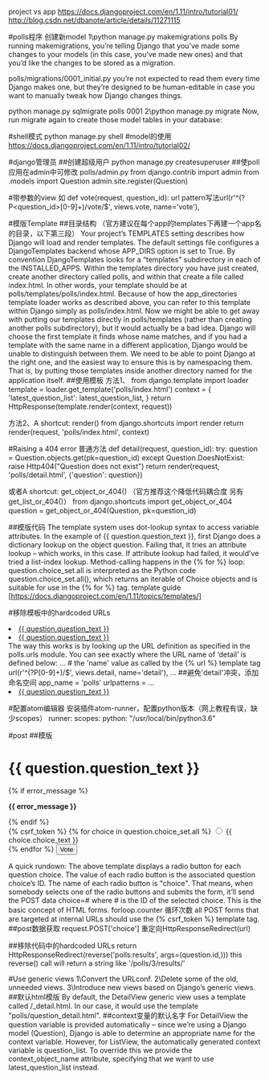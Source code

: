 project vs app
https://docs.djangoproject.com/en/1.11/intro/tutorial01/
http://blog.csdn.net/dbanote/article/details/11271115

#polls程序 创建新model
1\python manage.py makemigrations polls
By running makemigrations, you’re telling Django that you’ve made some changes to your models (in this case, you’ve made new ones) and that you’d like the changes to be stored as a migration.

polls/migrations/0001_initial.py
you’re not expected to read them every time Django makes one, but they’re designed to be human-editable in case you want to manually tweak how Django changes things.


python manage.py sqlmigrate polls 0001
2\python manage.py migrate
Now, run migrate again to create those model tables in your database:

#shell模式
python manage.py shell
#model的使用
https://docs.djangoproject.com/en/1.11/intro/tutorial02/

#django管理员
##创建超级用户
python manage.py createsuperuser
##使poll应用在admin中可修改
polls/admin.py
from django.contrib import admin
from .models import Question
admin.site.register(Question)

#带参数的view
如 def vote(request, question_id):
url pattern写法url(r'^(?P<question_id>[0-9]+)/vote/$', views.vote, name='vote'),

#模版Template
##目录结构 （官方建议在每个app的templates下再建一个app名的目录，以下第三段）
Your project’s TEMPLATES setting describes how Django will load and render templates. The default settings file configures a DjangoTemplates backend whose APP_DIRS option is set to True. By convention DjangoTemplates looks for a “templates” subdirectory in each of the INSTALLED_APPS.
Within the templates directory you have just created, create another directory called polls, and within that create a file called index.html. In other words, your template should be at polls/templates/polls/index.html. Because of how the app_directories template loader works as described above, you can refer to this template within Django simply as polls/index.html.
Now we might be able to get away with putting our templates directly in polls/templates (rather than creating another polls subdirectory), but it would actually be a bad idea. Django will choose the first template it finds whose name matches, and if you had a template with the same name in a different application, Django would be unable to distinguish between them. We need to be able to point Django at the right one, and the easiest way to ensure this is by namespacing them. That is, by putting those templates inside another directory named for the application itself.
##使用模板
方法1、
from django.template import loader
template = loader.get_template('polls/index.html')
context = {
'latest_question_list': latest_question_list,
}
return HttpResponse(template.render(context, request))

方法2、A shortcut: render()
from django.shortcuts import render
return render(request, 'polls/index.html', context)


#Raising a 404 error
普通方法
def detail(request, question_id):
try:
question = Question.objects.get(pk=question_id)
except Question.DoesNotExist:
raise Http404("Question does not exist")
return render(request, 'polls/detail.html', {'question': question})

或者A shortcut: get_object_or_404() （官方推荐这个降低代码耦合度  另有get_list_or_404()）
from django.shortcuts import get_object_or_404
question = get_object_or_404(Question, pk=question_id)

##模版代码
The template system uses dot-lookup syntax to access variable attributes. In the example of {{ question.question_text }}, first Django does a dictionary lookup on the object question. Failing that, it tries an attribute lookup – which works, in this case. If attribute lookup had failed, it would’ve tried a list-index lookup.
Method-calling happens in the {% for %} loop: question.choice_set.all is interpreted as the Python code question.choice_set.all(), which returns an iterable of Choice objects and is suitable for use in the {% for %} tag.
template guide [https://docs.djangoproject.com/en/1.11/topics/templates/]

#移除模板中的hardcoded URLs
<li><a href="/polls/{{ question.id }}/">{{ question.question_text }}</a></li>
<li><a href="{% url 'detail' question.id %}">{{ question.question_text }}</a></li>
The way this works is by looking up the URL definition as specified in the polls.urls module. You can see exactly where the URL name of ‘detail’ is defined below:
...
# the 'name' value as called by the {% url %} template tag
url(r'^(?P<question_id>[0-9]+)/$', views.detail, name='detail'),
...
##避免'detail'冲突，添加命名空间
app_name = 'polls'
urlpatterns = ...
<li><a href="{% url 'polls:detail' question.id %}">{{ question.question_text }}</a></li>

#配置atom编辑器
安装插件atom-runner，配置python版本（网上教程有误，缺少scopes）
runner:
  scopes:
    python: "/usr/local/bin/python3.6"

#post
##模版
<h1>{{ question.question_text }}</h1>
{% if error_message %}<p><strong>{{ error_message }}</strong></p>{% endif %}
<form action="{% url 'polls:vote' question.id %}" method="post">
{% csrf_token %}
{% for choice in question.choice_set.all %}
    <input type="radio" name="choice" id="choice{{ forloop.counter }}" value="{{ choice.id }}" />
    <label for="choice{{ forloop.counter }}">{{ choice.choice_text }}</label><br />
{% endfor %}
<input type="submit" value="Vote" />
</form>

A quick rundown:
The above template displays a radio button for each question choice. The value of each radio button is the associated question choice’s ID. The name of each radio button is "choice". That means, when somebody selects one of the radio buttons and submits the form, it’ll send the POST data choice=# where # is the ID of the selected choice. This is the basic concept of HTML forms.
forloop.counter 循环次数
all POST forms that are targeted at internal URLs should use the {% csrf_token %} template tag.
##post数据获取
request.POST['choice']
重定向HttpResponseRedirect(url)

##移除代码中的hardcoded URLs
 return HttpResponseRedirect(reverse('polls:results', args=(question.id,)))
 this reverse() call will return a string like '/polls/3/results/'

 #Use generic views
 1\Convert the URLconf.
 2\Delete some of the old, unneeded views.
 3\Introduce new views based on Django’s generic views.
 ##默认html模版
 By default, the DetailView generic view uses a template called <app name>/<model name>_detail.html. In our case, it would use the template "polls/question_detail.html".
 ##context变量的默认名字
 For DetailView the question variable is provided automatically – since we’re using a Django model (Question), Django is able to determine an appropriate name for the context variable. However, for ListView, the automatically generated context variable is question_list. To override this we provide the context_object_name attribute, specifying that we want to use latest_question_list instead.
